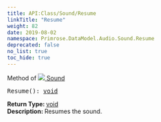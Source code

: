 ```yaml
---
title: API:Class/Sound/Resume
linkTitle: "Resume"
weight: 82
date: 2019-08-02
namespace: Primrose.DataModel.Audio.Sound.Resume
deprecated: false
no_list: true
toc_hide: true
---
```

Method of <a href="/docs/api-reference/Class/Sound"><img src="/icons/silk/sound.png"/>&nbsp;Sound</a>
<pre class="method-declaration">
Resume(): <a class="type" href="/docs/api-reference/System/void">void</a></pre>
<b>Return Type: </b>
<a class="type" href="/docs/api-reference/System/void">void</a>
<br/>
<b>Description: </b>
Resumes the sound.

